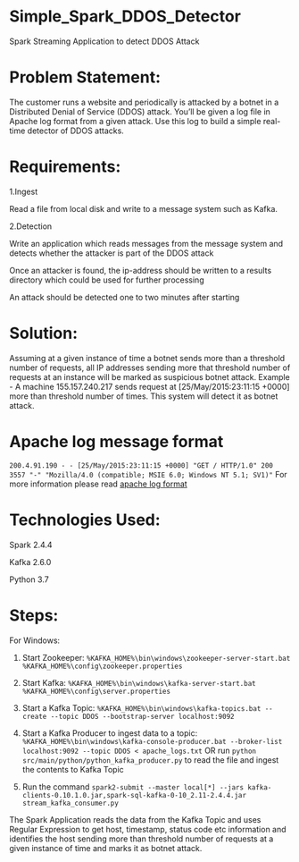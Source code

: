 # Simple_Spark_DDOS_Detector
Spark Streaming Application to detect DDOS Attack

# Problem Statement:
The customer runs a website and periodically is attacked by a botnet in a Distributed Denial of Service (DDOS) attack. You’ll be given a log file in Apache log format from a given attack. Use this log to build a simple real-time detector of DDOS attacks.

# Requirements:
1.Ingest

  Read a file from local disk and write to a message system such as Kafka.

2.Detection

  Write an application which reads messages from the message system and detects whether the attacker is part of the DDOS attack

  Once an attacker is found, the ip-address should be written to a results directory which could be used for further processing

  An attack should be detected one to two minutes after starting
    
# Solution:

Assuming at a given instance of time a botnet sends more than a threshold number of requests, all IP addresses sending more that threshold number of requests at an instance will be marked as suspicious botnet attack. Example - A machine 155.157.240.217 sends request at [25/May/2015:23:11:15 +0000] more than threshold number of times. This system will detect it as botnet attack.


# Apache log message format

`200.4.91.190 - - [25/May/2015:23:11:15 +0000] "GET / HTTP/1.0" 200 3557 "-" "Mozilla/4.0 (compatible; MSIE 6.0; Windows NT 5.1; SV1)"`
For more information please read [apache log format](http://httpd.apache.org/docs/current/mod/mod_log_config.html)



# Technologies Used:

Spark 2.4.4

Kafka 2.6.0

Python 3.7


# Steps:

For Windows:

1. Start Zookeeper: `%KAFKA_HOME%\bin\windows\zookeeper-server-start.bat %KAFKA_HOME%\config\zookeeper.properties`

2. Start Kafka: `%KAFKA_HOME%\bin\windows\kafka-server-start.bat %KAFKA_HOME%\config\server.properties`

3. Start a Kafka Topic: `%KAFKA_HOME%\bin\windows\kafka-topics.bat --create --topic DDOS --bootstrap-server localhost:9092`

4. Start a Kafka Producer to ingest data to a topic: `%KAFKA_HOME%\bin\windows\kafka-console-producer.bat --broker-list localhost:9092 --topic DDOS < apache_logs.txt`
OR run `python src/main/python/python_kafka_producer.py` to read the file and ingest the contents to Kafka Topic

5. Run the command `spark2-submit --master local[*] --jars kafka-clients-0.10.1.0.jar,spark-sql-kafka-0-10_2.11-2.4.4.jar stream_kafka_consumer.py`


The Spark Application reads the data from the Kafka Topic and uses Regular Expression to get host, timestamp, status code etc information and identifies the host sending more than threshold number of requests at a given instance of time and marks it as botnet attack.
